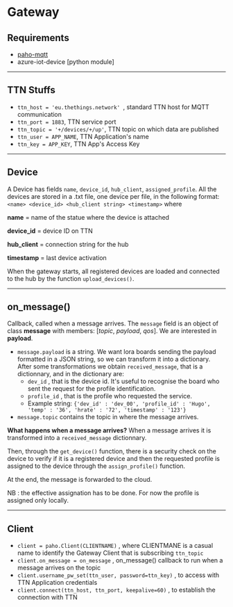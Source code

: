 # Gateway

## Requirements
- [paho-mqtt](https://pypi.org/project/paho-mqtt/)
- azure-iot-device [python module]

***

## TTN Stuffs
- `ttn_host = 'eu.thethings.network' `, standard TTN host for MQTT communication
- `ttn_port = 1883`, TTN service port
- `ttn_topic = '+/devices/+/up'`, TTN topic on which data are published
- `ttn_user = APP_NAME`, TTN Application's name
- `ttn_key = APP_KEY`, TTN App's Access Key

***

## Device
A Device has fields `name`, `device_id`, `hub_client`, `assigned_profile`.
All the devices are stored in a .txt file, one device per file, in the following format:
`<name> <device_id> <hub_client string> <timestamp>`
where

**name** = name of the statue where the device is attached

**device_id** = device ID on TTN

**hub_client** = connection string for the hub

**timestamp** = last device activation

When the gateway starts, all registered devices are loaded and connected to the hub by the function `upload_devices()`.

***

## on_message()
Callback, called when a message arrives.
The `message` field is an object of class **message** with members: [*topic*, *payload*, *qos*].
We are interested in **payload**.
- `message.payload` is a string. We want lora boards sending the payload formatted in a JSON string, so we can transform it into a dictionary.
After some transformations we obtain `received_message`, that is a dictionnary, and in the dictionary are:
	- `dev_id` , that is the device id. It's useful to recognise the board who sent the request for the profile identification.
	- `profile_id` , that is the profile who requested the service.
	- Example string:
	`{'dev_id' : 'dev_00', 'profile_id' : 'Hugo', 'temp' : '36', 'hrate' : '72', 'timestamp' : '123'}`
- `message.topic` contains the topic in where the message arrives.

**What happens when a message arrives?** When a message arrives it is transformed into a `received_message` dictionnary.

Then, through the `get_device()` function, there is a security check on the device to verify if it is a registered device and then the requested profile is assigned to the device through the `assign_profile()` function.

At the end, the message is forwarded to the cloud.

NB : the effective assignation has to be done. For now the profile is assigned only locally.

***

## Client
- `client = paho.Client(CLIENTNAME)` , where CLIENTMANE is a casual name to identify the Gateway Client that is subscribing `ttn_topic`
- `client.on_message = on_message` , on_message() callback to run when a message arrives on the topic
- `client.username_pw_set(ttn_user, password=ttn_key)` , to access with TTN Application credentials
- `client.connect(ttn_host, ttn_port, keepalive=60)` , to establish the connection with TTN
